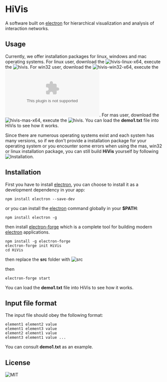 # HiVis
A software built on [electron](https://electronjs.org/) for hierarchical visualization and analysis of interaction networks.

## Usage
Currently, we offer installation packages for linux, windows and mac operating systems.
For linux user, download the ![hivis-linux-x64](https://github.com/QLightman/HiVis/tree/master/installation%20packages/hivis-linux-x64), execute the ![hivis](https://github.com/QLightman/HiVis/blob/master/installation%20packages/hivis-linux-x64/hivis). For win32 user, download the ![hivis-win32-x64](https://github.com/QLightman/HiVis/tree/master/installation%20packages/hivis-win32-x64), execute the ![hivis.exe](https://github.com/QLightman/HiVis/blob/master/installation%20packages/hivis-win32-x64/hivis.exe). For mas user, download the ![hivis-mas-x64](https://github.com/QLightman/HiVis/tree/master/installation%20packages/hivis-mas-x64), execute the ![hivis](https://github.com/QLightman/HiVis/blob/master/installation%20packages/hivis-mas-x64/hivis.app/Contents/MacOS/hivis).
 You can load the **demo1.txt** file into HiVis to see how it works. 

Since there are numerous operating systems exist and each system has many versions, so if we don't provide a installation package for your operating system or you encounter some errors when using the mas, win32 or linux installation package, you can still build **HiVis** yourself by following ![Installation](https://github.com/QLightman/HiVis#installation).

## Installation
First you have to install [electron](https://electronjs.org/), you can choose to install it as a development dependency in your app:
```
npm install electron --save-dev
```
or you can install the [electron](https://electronjs.org/) command globally in your **$PATH**:
```
npm install electron -g
```
then install [electron-forge](https://github.com/electron-userland/electron-forge) which is a complete tool for building modern [electron](https://electronjs.org/) applications.
```
npm install -g electron-forge
electron-forge init HiVis
cd HiVis
```
then replace the **src** folder with ![src](https://github.com/QLightman/HiVis/tree/master/source%20code)

then
```
electron-forge start
```
You can load the **demo1.txt** file into HiVis to see how it works. 

## Input file format
The input file should obey the following format:
```
element1 element2 value 
element1 element3 value 
element2 element1 value 
element3 element1 value ...
```
You can consult **demo1.txt** as an example.

## License
![MIT](https://github.com/QLightman/HiVis/blob/master/LICENSE)
